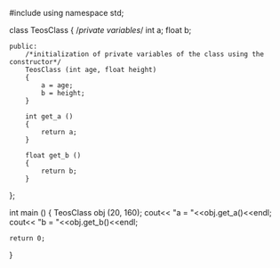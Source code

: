#include<iostream>
using namespace std;

class TeosClass
{
    /*private variables*/
        int a;
        float b;
    
    public:
        /*initialization of private variables of the class using the constructor*/
        TeosClass (int age, float height)
        {
            a = age;
            b = height;
        }
        
        int get_a ()
        {
            return a;
        }
        
        float get_b ()
        {
            return b;
        }
};

int main ()
{
    TeosClass obj (20, 160);
    cout<< "a = "<<obj.get_a()<<endl;
    cout<< "b = "<<obj.get_b()<<endl;
    
    return 0;
}
